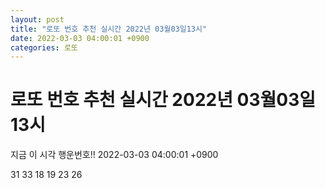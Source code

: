 ```yaml
---
layout: post
title: "로또 번호 추천 실시간 2022년 03월03일13시"
date: 2022-03-03 04:00:01 +0900
categories: 로또
---
```


# 로또 번호 추천 실시간 2022년 03월03일13시

지금 이 시각 행운번호!! 2022-03-03 04:00:01 +0900

 31  33  18  19  23  26 

